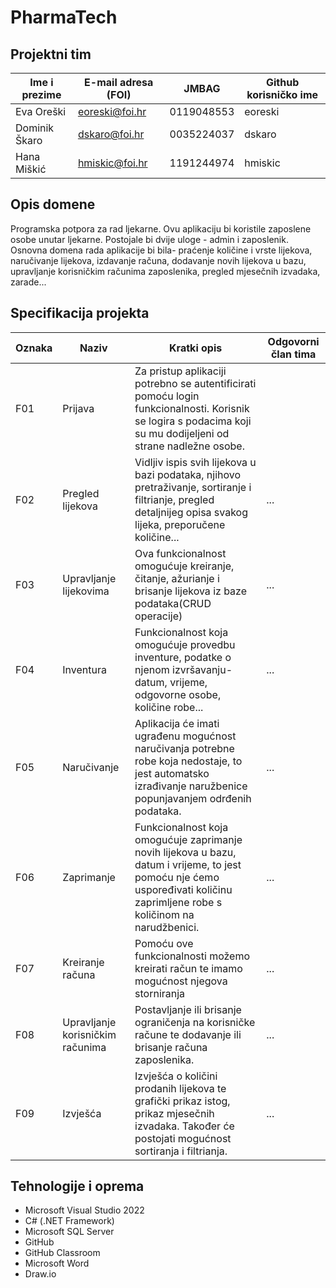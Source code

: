 
# PharmaTech 

## Projektni tim

Ime i prezime | E-mail adresa (FOI) | JMBAG | Github korisničko ime
------------  | ------------------- | ----- | ---------------------
Eva Oreški | eoreski@foi.hr | 0119048553 | eoreski
Dominik Škaro | dskaro@foi.hr | 0035224037 | dskaro
Hana Miškić | hmiskic@foi.hr | 1191244974| hmiskic


## Opis domene
Programska potpora za rad ljekarne. Ovu aplikaciju bi koristile zaposlene osobe unutar ljekarne. Postojale bi dvije uloge - admin i zaposlenik. Osnovna domena rada aplikacije bi bila- praćenje količine i vrste lijekova, naručivanje lijekova, izdavanje računa, dodavanje novih lijekova u bazu, upravljanje korisničkim računima zaposlenika, pregled mjesečnih izvadaka, zarade...

## Specifikacija projekta

Oznaka | Naziv | Kratki opis | Odgovorni član tima
------ | ----- | ----------- | -------------------
F01 |Prijava  | Za pristup aplikaciji potrebno se autentificirati pomoću login funkcionalnosti. Korisnik se logira s podacima koji su mu dodijeljeni od strane nadležne osobe. | 
F02 |Pregled lijekova  | Vidljiv ispis svih lijekova u bazi podataka, njihovo pretraživanje, sortiranje i filtrianje, pregled detaljnijeg opisa svakog lijeka, preporučene količine...  | ...
F03 |Upravljanje lijekovima | Ova funkcionalnost omogućuje kreiranje, čitanje, ažurianje i brisanje lijekova iz baze podataka(CRUD operacije) | ...
F04 |Inventura| Funkcionalnost koja omogućuje provedbu inventure, podatke o njenom izvršavanju- datum, vrijeme, odgovorne osobe, količine robe...| ...
F05 |Naručivanje  | Aplikacija će imati ugrađenu mogućnost naručivanja potrebne robe koja nedostaje, to jest automatsko izrađivanje naružbenice popunjavanjem odrđenih podataka. | ...
F06 |Zaprimanje | Funkcionalnost koja omogućuje zaprimanje novih lijekova u bazu, datum i vrijeme, to jest pomoću nje ćemo uspoređivati količinu zaprimljene robe s količinom na narudžbenici.| ...
F07 |Kreiranje računa  |Pomoću ove funkcionalnosti možemo kreirati račun te imamo mogućnost njegova storniranja| ...
F08 |Upravljanje korisničkim računima |Postavljanje ili brisanje ograničenja na korisničke račune te dodavanje ili brisanje računa zaposlenika.  | ...
F09 |Izvješća | Izvješća o količini prodanih lijekova te grafički prikaz istog, prikaz mjesečnih izvadaka. Također će postojati mogućnost sortiranja i filtrianja. | ...

## Tehnologije i oprema
- Microsoft Visual Studio 2022
- C# (.NET Framework)
- Microsoft SQL Server
- GitHub
- GitHub Classroom
- Microsoft Word
- Draw.io
